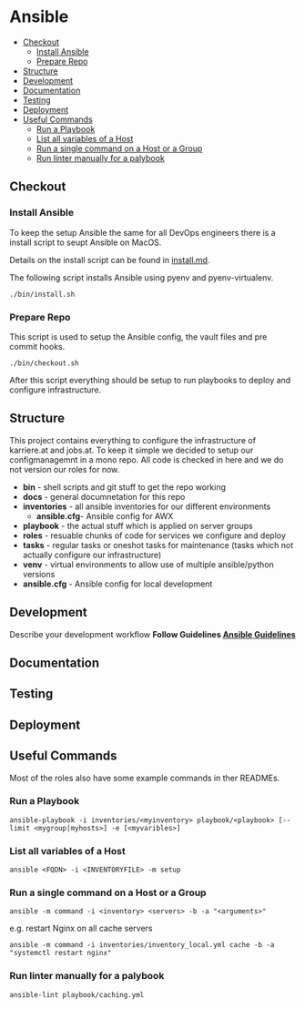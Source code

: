 # Ansible

- [Checkout](#checkout)
  - [Install Ansible](#install-ansible)
  - [Prepare Repo](#prepare-repo)
- [Structure](#structure)
- [Development](#development)
- [Documentation](#documentation)
- [Testing](#testing)
- [Deployment](#deployment)
- [Useful Commands](#useful-commands)
  - [Run a Playbook](#run-a-playbook)
  - [List all variables of a Host](#list-all-variables-of-a-host)
  - [Run a single command on a Host or a Group](#run-a-single-command-on-a-host-or-a-group)
  - [Run linter manually for a palybook](#run-linter-manually-for-a-palybook)

## Checkout

### Install Ansible

To keep the setup Ansible the same for all DevOps engineers there is a install script to seupt Ansible on MacOS. 

Details on the install script can be found in [install.md](docs/install.md).

The following script installs Ansible using pyenv and pyenv-virtualenv.

```
./bin/install.sh
```

### Prepare Repo

This script is used to setup the Ansible config, the vault files and pre commit hooks. 

```
./bin/checkout.sh
```

After this script everything should be setup to run playbooks to deploy and configure infrastructure. 

## Structure

This project contains everything to configure the infrastructure of karriere.at and jobs.at. To keep it simple we decided to setup our configmanagemnt in a mono repo. All code is checked in here and we do not version our roles for now. 

* **bin** - shell scripts and git stuff to get the repo working
* **docs** - general documnetation for this repo
* **inventories** - all ansible inventories for our different environments
  * **ansible.cfg**- Ansible config for AWX
* **playbook** - the actual stuff which is applied on server groups
* **roles** - resuable chunks of code for services we configure and deploy
* **tasks** - regular tasks or oneshot tasks for maintenance (tasks which not actually configure our infrastructure)
* **venv** - virtual environments to allow use of multiple ansible/python versions
* **ansible.cfg** - Ansible config for local development

## Development

Describe your development workflow
**Follow Guidelines [Ansible Guidelines](addurl)**

## Documentation

## Testing

## Deployment

## Useful Commands

Most of the roles also have some example commands in ther READMEs. 

### Run a Playbook

```
ansible-playbook -i inventories/<myinventory> playbook/<playbook> [--limit <mygroup|myhosts>] -e [<myvaribles>]
```

### List all variables of a Host
```
ansible <FQDN> -i <INVENTORYFILE> -m setup
``` 

### Run a single command on a Host or a Group
```
ansible -m command -i <inventory> <servers> -b -a "<arguments>"
```

e.g. restart Nginx on all cache servers
```
ansible -m command -i inventories/inventory_local.yml cache -b -a "systemctl restart nginx"
```

### Run linter manually for a palybook
```
ansible-lint playbook/caching.yml
```

